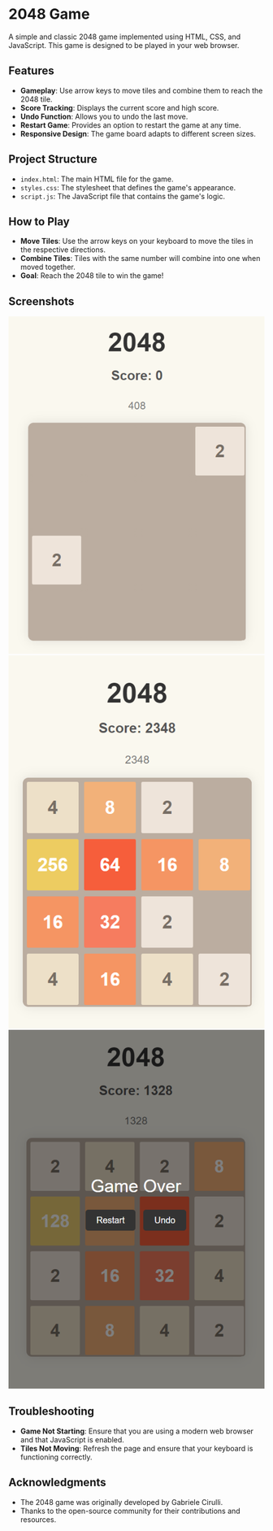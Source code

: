 # 2048 Game

A simple and classic 2048 game implemented using HTML, CSS, and JavaScript. This game is designed to be played in your web browser.

## Features

- **Gameplay**: Use arrow keys to move tiles and combine them to reach the 2048 tile.
- **Score Tracking**: Displays the current score and high score.
- **Undo Function**: Allows you to undo the last move.
- **Restart Game**: Provides an option to restart the game at any time.
- **Responsive Design**: The game board adapts to different screen sizes.


## Project Structure

- `index.html`: The main HTML file for the game.
- `styles.css`: The stylesheet that defines the game's appearance.
- `script.js`: The JavaScript file that contains the game's logic.

## How to Play

- **Move Tiles**: Use the arrow keys on your keyboard to move the tiles in the respective directions.
- **Combine Tiles**: Tiles with the same number will combine into one when moved together.
- **Goal**: Reach the 2048 tile to win the game!

## Screenshots

![Initial](2048_Game/images/Starting.png)
![Game](2048_Game/images/game.png)
![Game Over](2048_Game/images/Gameover.png)

## Troubleshooting

- **Game Not Starting**: Ensure that you are using a modern web browser and that JavaScript is enabled.
- **Tiles Not Moving**: Refresh the page and ensure that your keyboard is functioning correctly.


## Acknowledgments

- The 2048 game was originally developed by Gabriele Cirulli.
- Thanks to the open-source community for their contributions and resources.

